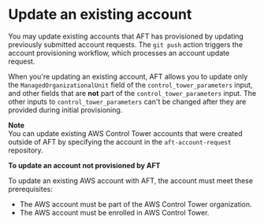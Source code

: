 # Update an existing account<a name="aft-update-account"></a>

You may update existing accounts that AFT has provisioned by updating previously submitted account requests\. The `git push` action triggers the account provisioning workflow, which processes an account update request\.

When you're updating an existing account, AFT allows you to update only the `ManagedOrganizationalUnit` field of the `control_tower_parameters` input, and other fields that are **not** part of the `control_tower_parameters` input\. The other inputs to `control_tower_parameters` can't be changed after they are provided during initial provisioning\.

**Note**  
You can update existing AWS Control Tower accounts that were created outside of AFT by specifying the account in the `aft-account-request` repository\.

**To update an account not provisioned by AFT**

To update an existing AWS account with AFT, the account must meet these prerequisites:
+ The AWS account must be part of the AWS Control Tower organization\.
+ The AWS account must be enrolled in AWS Control Tower\.